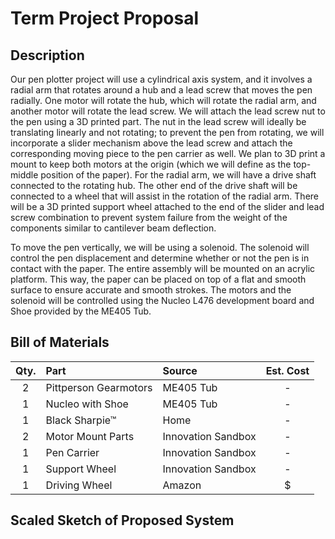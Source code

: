 # Term Project Proposal

## Description

Our pen plotter project will use a cylindrical axis system, and it involves a radial arm that rotates around a hub and a lead screw that moves the pen 
radially. One motor will rotate the hub, which will rotate the radial arm, and another motor will rotate the lead screw. We will attach the lead screw nut
to the pen using a 3D printed part. The nut in the lead screw will ideally be translating linearly and not rotating; to prevent the pen from rotating, 
we will incorporate a slider mechanism above the lead screw and attach the corresponding moving piece to the pen carrier as well. We plan to 3D print a 
mount to keep both motors at the origin (which we will define as the top-middle position of the paper). For the radial arm, we will have a drive shaft 
connected to the rotating hub. The other end of the drive shaft will be connected to a wheel that will assist in the rotation of the radial arm. There will 
be a 3D printed support wheel attached to the end of the slider and lead screw combination to prevent system failure from the weight of the components
similar to cantilever beam deflection.

To move the pen vertically, we will be using a solenoid. The solenoid will control the pen displacement and determine whether or not the pen is in 
contact with the paper. The entire assembly will be mounted on an acrylic platform. This way, the paper can be placed on top of a flat and smooth surface 
to ensure accurate and smooth strokes. The motors and the solenoid will be controlled using the Nucleo L476 development board and Shoe provided by 
the ME405 Tub.

## Bill of Materials

| Qty. | Part                  | Source                | Est. Cost |
|:----:|:----------------------|:----------------------|:---------:|
|  2   | Pittperson Gearmotors | ME405 Tub             |     -     |
|  1   | Nucleo with Shoe      | ME405 Tub             |     -     |
|  1   | Black  Sharpie&trade; | Home                  |     -     |
|  2   | Motor Mount Parts     | Innovation Sandbox    |     -     |
|  1   | Pen Carrier           | Innovation Sandbox    |     -     |
|  1   | Support Wheel         | Innovation Sandbox    |     -     |
|  1   | Driving Wheel         | Amazon                |     $     |

## Scaled Sketch of Proposed System

